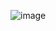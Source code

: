![image](https://user-images.githubusercontent.com/37501487/205520317-5ccb9284-fdfa-426f-b8b3-10256d0859e6.png)
